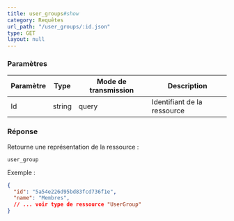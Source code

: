 ```yaml
---
title: user_groups#show
category: Requêtes
url_path: "/user_groups/:id.json"
type: GET
layout: null
---
```


### Paramètres

| Paramètre | **Type** | Mode de transmission | Description                |
| --------- | -------- | -------------------- | -------------------------- |
| Id        | string   | query                | Identifiant de la ressource |

### Réponse

Retourne une représentation de la ressource :

```
user_group
```

Exemple :

```json
{
  "id": "5a54e226d95bd83fcd736f1e",
  "name": "Membres",
  // ... voir type de ressource "UserGroup"
}
```
